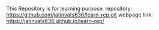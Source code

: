 This Repository is for learning purpose.
repository: https://github.com/jatinvats636/learn-rep.git
webpage link: https://jatinvats636.github.io/learn-rep/
